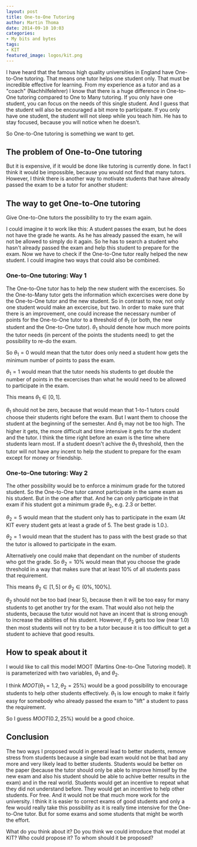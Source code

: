 ```yaml
---
layout: post
title: One-to-One Tutoring
author: Martin Thoma
date: 2014-09-10 10:03
categories:
- My bits and bytes
tags:
- KIT
featured_image: logos/kit.png
---
```


I have heard that the famous high quality universities in England have
One-to-One tutoring. That means one tutor helps one student only. That must
be incredible effective for learning. From my experience as a tutor and as a
"coach" (Nachhilfelehrer) I know that there is a huge difference in One-to-One
tutoring compared to One to Many tutoring. If you only have one student, you
can focus on the needs of this single student. And I guess that the student
will also be encouraged a bit more to participate. If you only have one student,
the student will not sleep while you teach him. He has to stay focused, because
you will notice when he doesn't.

So One-to-One tutoring is something we want to get.

## The problem of One-to-One tutoring
But it is expensive, if it would be done like tutoring is currently done. In
fact I think it would be impossible, because you would not find that many
tutors. However, I think there is another way to motivate students that have
already passed the exam to be a tutor for another student:

## The way to get One-to-One tutoring
Give One-to-One tutors the possibility to try the exam again.

I could imagine it to work like this: A student passes the exam, but he does
not have the grade he wants. As he has already passed the exam, he will not be
allowed to simply do it again. So he has to search a student who hasn't already
passed the exam and help this student to prepare for the exam. Now we have to
check if the One-to-One tutor really helped the new student. I could imagine
two ways that could also be combined.

### One-to-One tutoring: Way 1
The One-to-One tutor has to help the new student with the excercises. So the
One-to-Many tutor gets the information which excercises were done by the
One-to-One tutor and the new student. So in contrast to now, not only one
student would make an excercise, but two. In order to make sure that there is
an improvement, one could increase the necessary number of points for the
One-to-One tutor to a threshold of $\theta_1$ (or both, the new student and the One-to-One tutor). $\theta_1$ should denote how much more points the tutor needs (in
percent of the points the students need) to get the possibility to re-do the
exam.

So $\theta_1 = 0$ would mean that the tutor does only need a student how
gets the minimum number of points to pass the exam.

$\theta_1 = 1$ would mean that the tutor needs his students to get double the
number of points in the excercises than what he would need to be allowed to
participate in the exam.

This means $\theta_1 \in [0, 1]$.

$\theta_1$ should not be zero, because that
would mean that 1-to-1 tutors could choose their students right before the exam.
But I want them to choose the student at the beginning of the semester. And
$\theta_1$ may not be too high. The higher it gets, the more difficult and time
intensive it gets for the student and the tutor. I think the time right before
an exam is the time where students learn most. If a student doesn't achive
the $\theta_1$ threshold, then the tutor will not have any incent to help the
student to prepare for the exam except for money or friendship.

### One-to-One tutoring: Way 2
The other possibility would be to enforce a minimum grade for the tutored
student. So the One-to-One tutor cannot participate in the same exam as his
student. But in the one after that. And he can only participate in that exam
if his student got a minimum grade $\theta_2$, e.g. 2.3 or better.

$\theta_2 = 5$ would mean that the student only has to participate in the exam
(At KIT every student gets at least a grade of 5. The best grade is 1.0.).

$\theta_2 = 1$ would mean that the student has to pass with the best grade so
that the tutor is allowed to participate in the exam.

Alternatively one could make that dependant on the number of students who got
the grade. So $\theta_2 = 10\%$ would mean that you choose the grade threshold
in a way that makes sure that at least 10% of all students pass that
requirement.

This means $\theta_2 \in [1, 5]$ or $\theta_2 \in (0\%, 100\%]$.

$\theta_2$ should not be too bad (near 5), because then it will be too easy
for many students to get another try for the exam. That would also not help the
students, because the tutor would not have an incent that is strong enough to
increase the abilities of his student. However, if $\theta_2$ gets too low
(near 1.0) then most students will not try to be a tutor because it is too
difficult to get a student to achieve that good results.

## How to speak about it

I would like to call this model MOOT (Martins One-to-One Tutoring model).
It is parameterized with two variables, $\theta_1$ and $\theta_2$.

I think $MOOT(\theta_1=1.2, \theta_2=25\%)$ would be a good possibility to
encourage students to help other students effectively. $\theta_1$ is low enough
to make it fairly easy for somebody who already passed the exam to "lift" a
student to pass the requirement.

So I guess $MOOT(0.2, 25\%)$ would be a good choice.

## Conclusion
The two ways I proposed would in general lead to better students, remove stress
from students because a single bad exam would not be that bad any more and
very likely lead to better students. Students would be better on the paper
(because the tutor should only be able to improve himself by the new exam and
also his student should be able to achive better results in the exam) and in
the real world. Students would get an incentive to repeat what they did not
understand before. They would get an incentive to help other students. For free.
And it would not be that much more work for the university. I think it is easier
to correct exams of good students and only a few would really take this
possibility as it is really time intensive for the One-to-One tutor. But for
some exams and some students that might be worth the effort.

What do you think about it? Do you think we could introduce that model at KIT?
Who could propose it? To whom should it be proposed?